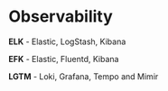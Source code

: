 # Observability


**ELK** - Elastic, LogStash, Kibana

**EFK** - Elastic, Fluentd, Kibana

**LGTM** - Loki, Grafana, Tempo and Mimir
